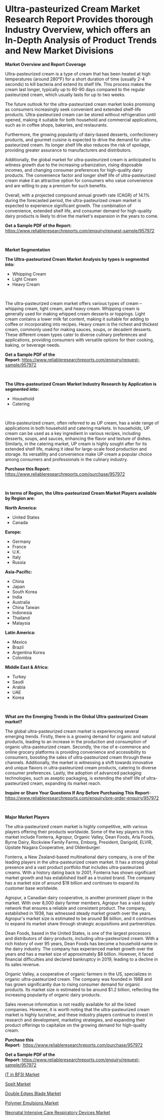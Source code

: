 <p><h1>Ultra-pasteurized Cream Market Research Report Provides thorough Industry Overview, which offers an In-Depth Analysis of Product Trends and New Market Divisions</h1></p><p><strong>Market Overview and Report Coverage</strong></p>
<p><p>Ultra-pasteurized cream is a type of cream that has been heated at high temperatures (around 280°F) for a short duration of time (usually 2-4 seconds) to kill bacteria and extend its shelf life. This process makes the cream last longer, typically up to 60-90 days compared to the regular pasteurized cream, which usually lasts for up to two weeks.</p><p>The future outlook for the ultra-pasteurized cream market looks promising as consumers increasingly seek convenient and extended shelf-life products. Ultra-pasteurized cream can be stored without refrigeration until opened, making it suitable for both household and commercial applications, such as in coffee shops, bakeries, and restaurants.</p><p>Furthermore, the growing popularity of dairy-based desserts, confectionery products, and gourmet cuisine is expected to drive the demand for ultra-pasteurized cream. Its longer shelf life also reduces the risk of spoilage, providing greater assurance to manufacturers and distributors.</p><p>Additionally, the global market for ultra-pasteurized cream is anticipated to witness growth due to the increasing urbanization, rising disposable incomes, and changing consumer preferences for high-quality dairy products. The convenience factor and longer shelf life of ultra-pasteurized cream make it an attractive option for consumers who value convenience and are willing to pay a premium for such benefits.</p><p>Overall, with a projected compound annual growth rate (CAGR) of 14.1% during the forecasted period, the ultra-pasteurized cream market is expected to experience significant growth. The combination of convenience, extended shelf life, and consumer demand for high-quality dairy products is likely to drive the market's expansion in the years to come.</p></p>
<p><strong>Get a Sample PDF of the Report:</strong> <a href="https://www.reliableresearchreports.com/enquiry/request-sample/957972">https://www.reliableresearchreports.com/enquiry/request-sample/957972</a></p>
<p>&nbsp;</p>
<p><strong>Market Segmentation</strong></p>
<p><strong>The Ultra-pasteurized Cream Market Analysis by types is segmented into:</strong></p>
<p><ul><li>Whipping Cream</li><li>Light Cream</li><li>Heavy Cream</li></ul></p>
<p>&nbsp;</p>
<p><p>The ultra-pasteurized cream market offers various types of cream – whipping cream, light cream, and heavy cream. Whipping cream is generally used for making whipped cream desserts or toppings. Light cream contains a lower milk fat content, making it suitable for adding to coffee or incorporating into recipes. Heavy cream is the richest and thickest cream, commonly used for making sauces, soups, or decadent desserts. These different cream types cater to diverse culinary preferences and applications, providing consumers with versatile options for their cooking, baking, or beverage needs.</p></p>
<p><strong>Get a Sample PDF of the Report:</strong>&nbsp;<a href="https://www.reliableresearchreports.com/enquiry/request-sample/957972">https://www.reliableresearchreports.com/enquiry/request-sample/957972</a></p>
<p>&nbsp;</p>
<p><strong>The Ultra-pasteurized Cream Market Industry Research by Application is segmented into:</strong></p>
<p><ul><li>Household</li><li>Catering</li></ul></p>
<p>&nbsp;</p>
<p><p>Ultra-pasteurized cream, often referred to as UP cream, has a wide range of applications in both household and catering markets. In households, UP cream can be used as a key ingredient in various recipes, including desserts, soups, and sauces, enhancing the flavor and texture of dishes. Similarly, in the catering market, UP cream is highly sought after for its extended shelf life, making it ideal for large-scale food production and storage. Its versatility and convenience make UP cream a popular choice among consumers and professionals in the culinary industry.</p></p>
<p><strong>Purchase this Report:</strong>&nbsp; <a href="https://www.reliableresearchreports.com/purchase/957972">https://www.reliableresearchreports.com/purchase/957972</a></p>
<p>&nbsp;</p>
<p><strong>In terms of Region, the Ultra-pasteurized Cream Market Players available by Region are:</strong></p>
<p>
    <p> <strong> North America: </strong>
        <ul>
            <li>United States</li>
            <li>Canada</li>
        </ul>
        </p> 
    <p> <strong> Europe: </strong>
        <ul>
            <li>Germany</li>
            <li>France</li>
            <li>U.K.</li>
            <li>Italy</li>
            <li>Russia</li>
        </ul>
        </p> 
    <p> <strong> Asia-Pacific: </strong>
        <ul>
            <li>China</li>
            <li>Japan</li>
            <li>South Korea</li>
            <li>India</li>
            <li>Australia</li>
            <li>China Taiwan</li>
            <li>Indonesia</li>
            <li>Thailand</li>
            <li>Malaysia</li>
        </ul>
        </p> 
    <p> <strong> Latin America: </strong>
        <ul>
            <li>Mexico</li>
            <li>Brazil</li>
            <li>Argentina Korea</li>
            <li>Colombia</li>
        </ul>
        </p> 
    <p> <strong> Middle East & Africa: </strong>
        <ul>
            <li>Turkey</li>
            <li>Saudi</li>
            <li>Arabia</li>
            <li>UAE</li>
            <li>Korea</li>
        </ul>
    </p>
    </p>
<p>&nbsp;</p>
<p><strong>What are the Emerging Trends in the Global Ultra-pasteurized Cream market?</strong></p>
<p><p>The global ultra-pasteurized cream market is experiencing several emerging trends. Firstly, there is a growing demand for organic and natural products, leading to an increase in the production and consumption of organic ultra-pasteurized cream. Secondly, the rise of e-commerce and online grocery platforms is providing convenience and accessibility to consumers, boosting the sales of ultra-pasteurized cream through these channels. Additionally, the market is witnessing a shift towards innovative and unique flavors in ultra-pasteurized cream products, catering to diverse consumer preferences. Lastly, the adoption of advanced packaging technologies, such as aseptic packaging, is extending the shelf life of ultra-pasteurized cream, expanding its market reach.</p></p>
<p><strong>Inquire or Share Your Questions If Any Before Purchasing This Report</strong>- <a href="https://www.reliableresearchreports.com/enquiry/pre-order-enquiry/957972">https://www.reliableresearchreports.com/enquiry/pre-order-enquiry/957972</a></p>
<p>&nbsp;</p>
<p><strong>Major Market Players</strong></p>
<p><p>The ultra-pasteurized cream market is highly competitive, with various players offering their products worldwide. Some of the key players in this market include Fonterra, Agropur, Organic Valley, Dean Foods, Arla Foods, Byrne Dairy, Rockview Family Farms, Emborg, President, Darigold, ELVIR, Upstate Niagara Cooperative, and Oldenburger.</p><p>Fonterra, a New Zealand-based multinational dairy company, is one of the leading players in the ultra-pasteurized cream market. It has a strong global presence and a vast product portfolio that includes ultra-pasteurized creams. With a history dating back to 2001, Fonterra has shown significant market growth and has established itself as a trusted brand. The company has a market size of around $18 billion and continues to expand its customer base worldwide.</p><p>Agropur, a Canadian dairy cooperative, is another prominent player in the market. With over 8,000 dairy farmer members, Agropur has a vast supply network that ensures a reliable and consistent product. The company, established in 1938, has witnessed steady market growth over the years. Agropur's market size is estimated to be around $6 billion, and it continues to expand its market share through strategic acquisitions and partnerships.</p><p>Dean Foods, based in the United States, is one of the largest processors and distributors of dairy products, including ultra-pasteurized cream. With a rich history of over 95 years, Dean Foods has become a household name in the dairy industry. The company has experienced market growth over the years and has a market size of approximately $8 billion. However, it faced financial difficulties and declared bankruptcy in 2019, leading to a decline in its sales revenue.</p><p>Organic Valley, a cooperative of organic farmers in the US, specializes in organic ultra-pasteurized cream. The company was founded in 1988 and has grown significantly due to rising consumer demand for organic products. Its market size is estimated to be around $1.2 billion, reflecting the increasing popularity of organic dairy products.</p><p>Sales revenue information is not readily available for all the listed companies. However, it is worth noting that the ultra-pasteurized cream market is highly lucrative, and these industry players continue to invest in research and development, marketing strategies, and expanding their product offerings to capitalize on the growing demand for high-quality cream.</p></p>
<p><strong>Purchase this Report:</strong>&nbsp;&nbsp;<a href="https://www.reliableresearchreports.com/purchase/957972">https://www.reliableresearchreports.com/purchase/957972</a></p>
<p></p>
<p><strong>Get a Sample PDF of the Report:</strong>&nbsp;<a href="https://www.reliableresearchreports.com/enquiry/request-sample/957972">https://www.reliableresearchreports.com/enquiry/request-sample/957972</a></p>
<p><p><a href="https://medium.com/@keenanmarks2023/it-in-bfsi-market-size-growth-forecast-2023-2030-43e51214c36c">IT in BFSI Market</a></p><p><a href="https://www.reportprime.com/spelt-r6224">Spelt Market</a></p><p><a href="https://github.com/RoccoManning/Market-Research-Report-List-1/blob/main/double-edges-blade-market.md">Double Edges Blade Market</a></p><p><a href="https://www.linkedin.com/pulse/polymer-emulsions-market-research-report-provides-thorough-yv6ic/">Polymer Emulsions Market</a></p><p><a href="https://github.com/NorbertYates/Market-Research-Report-List-1/blob/main/neonatal-intensive-care-respiratory-devices-market.md">Neonatal Intensive Care Respiratory Devices Market</a></p></p>